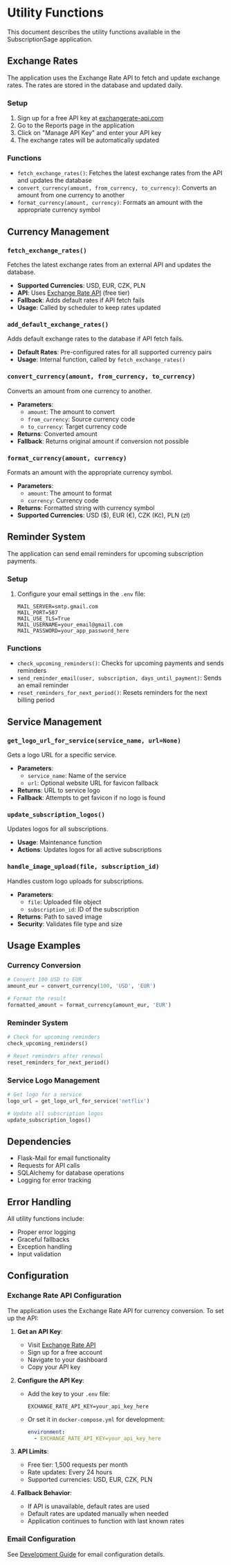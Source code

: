 # Utility Functions

This document describes the utility functions available in the SubscriptionSage application.

## Exchange Rates

The application uses the Exchange Rate API to fetch and update exchange rates. The rates are stored in the database and updated daily.

### Setup

1. Sign up for a free API key at [exchangerate-api.com](https://www.exchangerate-api.com/)
2. Go to the Reports page in the application
3. Click on "Manage API Key" and enter your API key
4. The exchange rates will be automatically updated

### Functions

- `fetch_exchange_rates()`: Fetches the latest exchange rates from the API and updates the database
- `convert_currency(amount, from_currency, to_currency)`: Converts an amount from one currency to another
- `format_currency(amount, currency)`: Formats an amount with the appropriate currency symbol

## Currency Management

### `fetch_exchange_rates()`

Fetches the latest exchange rates from an external API and updates the database.

- **Supported Currencies**: USD, EUR, CZK, PLN
- **API**: Uses [Exchange Rate API](https://www.exchangerate-api.com/) (free tier)
- **Fallback**: Adds default rates if API fetch fails
- **Usage**: Called by scheduler to keep rates updated

### `add_default_exchange_rates()`

Adds default exchange rates to the database if API fetch fails.

- **Default Rates**: Pre-configured rates for all supported currency pairs
- **Usage**: Internal function, called by `fetch_exchange_rates()`

### `convert_currency(amount, from_currency, to_currency)`

Converts an amount from one currency to another.

- **Parameters**:
  - `amount`: The amount to convert
  - `from_currency`: Source currency code
  - `to_currency`: Target currency code
- **Returns**: Converted amount
- **Fallback**: Returns original amount if conversion not possible

### `format_currency(amount, currency)`

Formats an amount with the appropriate currency symbol.

- **Parameters**:
  - `amount`: The amount to format
  - `currency`: Currency code
- **Returns**: Formatted string with currency symbol
- **Supported Currencies**: USD ($), EUR (€), CZK (Kč), PLN (zł)

## Reminder System

The application can send email reminders for upcoming subscription payments.

### Setup

1. Configure your email settings in the `.env` file:
   ```
   MAIL_SERVER=smtp.gmail.com
   MAIL_PORT=587
   MAIL_USE_TLS=True
   MAIL_USERNAME=your_email@gmail.com
   MAIL_PASSWORD=your_app_password_here
   ```

### Functions

- `check_upcoming_reminders()`: Checks for upcoming payments and sends reminders
- `send_reminder_email(user, subscription, days_until_payment)`: Sends an email reminder
- `reset_reminders_for_next_period()`: Resets reminders for the next billing period

## Service Management

### `get_logo_url_for_service(service_name, url=None)`

Gets a logo URL for a specific service.

- **Parameters**:
  - `service_name`: Name of the service
  - `url`: Optional website URL for favicon fallback
- **Returns**: URL to service logo
- **Fallback**: Attempts to get favicon if no logo is found

### `update_subscription_logos()`

Updates logos for all subscriptions.

- **Usage**: Maintenance function
- **Actions**: Updates logos for all active subscriptions

### `handle_image_upload(file, subscription_id)`

Handles custom logo uploads for subscriptions.

- **Parameters**:
  - `file`: Uploaded file object
  - `subscription_id`: ID of the subscription
- **Returns**: Path to saved image
- **Security**: Validates file type and size

## Usage Examples

### Currency Conversion

```python
# Convert 100 USD to EUR
amount_eur = convert_currency(100, 'USD', 'EUR')

# Format the result
formatted_amount = format_currency(amount_eur, 'EUR')
```

### Reminder System

```python
# Check for upcoming reminders
check_upcoming_reminders()

# Reset reminders after renewal
reset_reminders_for_next_period()
```

### Service Logo Management

```python
# Get logo for a service
logo_url = get_logo_url_for_service('netflix')

# Update all subscription logos
update_subscription_logos()
```

## Dependencies

- Flask-Mail for email functionality
- Requests for API calls
- SQLAlchemy for database operations
- Logging for error tracking

## Error Handling

All utility functions include:
- Proper error logging
- Graceful fallbacks
- Exception handling
- Input validation

## Configuration

### Exchange Rate API Configuration

The application uses the Exchange Rate API for currency conversion. To set up the API:

1. **Get an API Key**:
   - Visit [Exchange Rate API](https://www.exchangerate-api.com/)
   - Sign up for a free account
   - Navigate to your dashboard
   - Copy your API key

2. **Configure the API Key**:
   - Add the key to your `.env` file:
     ```
     EXCHANGE_RATE_API_KEY=your_api_key_here
     ```
   - Or set it in `docker-compose.yml` for development:
     ```yaml
     environment:
       - EXCHANGE_RATE_API_KEY=your_api_key_here
     ```

3. **API Limits**:
   - Free tier: 1,500 requests per month
   - Rate updates: Every 24 hours
   - Supported currencies: USD, EUR, CZK, PLN

4. **Fallback Behavior**:
   - If API is unavailable, default rates are used
   - Default rates are updated manually when needed
   - Application continues to function with last known rates

### Email Configuration

See [Development Guide](DEVELOPMENT.md) for email configuration details. 